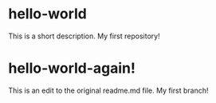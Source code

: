 # hello-world
This is a short description.  My first repository!

# hello-world-again!
This is an edit to the original readme.md file.  My first branch!
